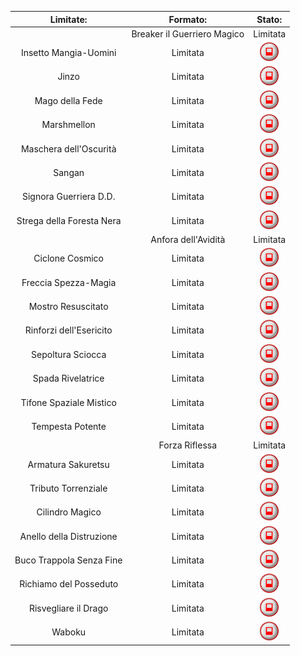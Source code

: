 | Limitate:                   | Formato: | Stato: |
|:---------------------------:|:--------:|:---------------------------------------------------------:|
<span style="background-color:#FF9900"> | Breaker il Guerriero Magico | Limitata | <img src="/images/limited.png" alt="drawing" width="30"/> |
| Insetto Mangia-Uomini       | Limitata | <img src="/images/limited.png" alt="drawing" width="30"/> |
| Jinzo                       | Limitata | <img src="/images/limited.png" alt="drawing" width="30"/> |
| Mago della Fede             | Limitata | <img src="/images/limited.png" alt="drawing" width="30"/> |
| Marshmellon                 | Limitata | <img src="/images/limited.png" alt="drawing" width="30"/> |
| Maschera dell'Oscurità      | Limitata | <img src="/images/limited.png" alt="drawing" width="30"/> |
| Sangan                      | Limitata | <img src="/images/limited.png" alt="drawing" width="30"/> |
| Signora Guerriera D.D.      | Limitata | <img src="/images/limited.png" alt="drawing" width="30"/> |
| Strega della Foresta Nera   | Limitata | <img src="/images/limited.png" alt="drawing" width="30"/> |
<span style="background-color:##00CC99"> | Anfora dell'Avidità         | Limitata | <img src="/images/limited.png" alt="drawing" width="30"/> |
| Ciclone Cosmico             | Limitata | <img src="/images/limited.png" alt="drawing" width="30"/> |
| Freccia Spezza-Magia        | Limitata | <img src="/images/limited.png" alt="drawing" width="30"/> |
| Mostro Resuscitato          | Limitata | <img src="/images/limited.png" alt="drawing" width="30"/> |
| Rinforzi dell'Esericito     | Limitata | <img src="/images/limited.png" alt="drawing" width="30"/> |
| Sepoltura Sciocca           | Limitata | <img src="/images/limited.png" alt="drawing" width="30"/> |
| Spada Rivelatrice           | Limitata | <img src="/images/limited.png" alt="drawing" width="30"/> |
| Tifone Spaziale Mistico     | Limitata | <img src="/images/limited.png" alt="drawing" width="30"/> |
| Tempesta Potente            | Limitata | <img src="/images/limited.png" alt="drawing" width="30"/> |
<span style="background-color:##FF3399"> | Forza Riflessa              | Limitata | <img src="/images/limited.png" alt="drawing" width="30"/> |
| Armatura Sakuretsu          | Limitata | <img src="/images/limited.png" alt="drawing" width="30"/> |
| Tributo Torrenziale         | Limitata | <img src="/images/limited.png" alt="drawing" width="30"/> |
| Cilindro Magico             | Limitata | <img src="/images/limited.png" alt="drawing" width="30"/> |
| Anello della Distruzione    | Limitata | <img src="/images/limited.png" alt="drawing" width="30"/> |
| Buco Trappola Senza Fine    | Limitata | <img src="/images/limited.png" alt="drawing" width="30"/> |
| Richiamo del Posseduto      | Limitata | <img src="/images/limited.png" alt="drawing" width="30"/> |
| Risvegliare il Drago        | Limitata | <img src="/images/limited.png" alt="drawing" width="30"/> |
| Waboku                      | Limitata | <img src="/images/limited.png" alt="drawing" width="30"/> |
